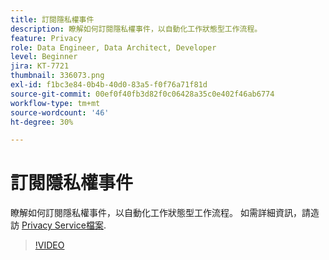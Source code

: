 ```yaml
---
title: 訂閱隱私權事件
description: 瞭解如何訂閱隱私權事件，以自動化工作狀態型工作流程。
feature: Privacy
role: Data Engineer, Data Architect, Developer
level: Beginner
jira: KT-7721
thumbnail: 336073.png
exl-id: f1bc3e84-0b4b-40d0-83a5-f0f76a71f81d
source-git-commit: 00ef0f40fb3d82f0c06428a35c0e402f46ab6774
workflow-type: tm+mt
source-wordcount: '46'
ht-degree: 30%

---
```



# 訂閱隱私權事件

瞭解如何訂閱隱私權事件，以自動化工作狀態型工作流程。 如需詳細資訊，請造訪 [Privacy Service檔案](https://experienceleague.adobe.com/docs/experience-platform/privacy/home.html?lang=zh-Hant).

>[!VIDEO](https://video.tv.adobe.com/v/336073?learn=on)

